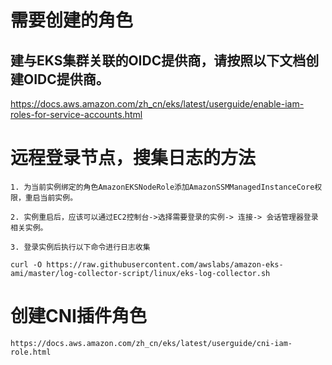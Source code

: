 # 需要创建的角色

## 建与EKS集群关联的OIDC提供商，请按照以下文档创建OIDC提供商。

https://docs.aws.amazon.com/zh_cn/eks/latest/userguide/enable-iam-roles-for-service-accounts.html 

# 远程登录节点，搜集日志的方法

    1. 为当前实例绑定的角色AmazonEKSNodeRole添加AmazonSSMManagedInstanceCore权限，重启当前实例。

    2. 实例重启后，应该可以通过EC2控制台->选择需要登录的实例-> 连接-> 会话管理器登录相关实例。

    3. 登录实例后执行以下命令进行日志收集

    curl -O https://raw.githubusercontent.com/awslabs/amazon-eks-ami/master/log-collector-script/linux/eks-log-collector.sh 


# 创建CNI插件角色

    https://docs.aws.amazon.com/zh_cn/eks/latest/userguide/cni-iam-role.html